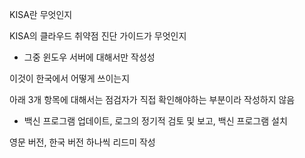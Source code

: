 KISA란 무엇인지

KISA의 클라우드 취약점 진단 가이드가 무엇인지
+ 그중 윈도우 서버에 대해서만 작성성

이것이 한국에서 어떻게 쓰이는지

아래 3개 항목에 대해서는 점검자가 직접 확인해야하는 부분이라 작성하지 않음
- 백신 프로그램 업데이트, 로그의 정기적 검토 및 보고, 백신 프로그램 설치

영문 버전, 한국 버전 하나씩 리드미 작성 